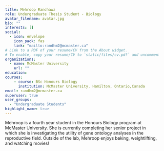 ```yaml
---
title: Mehroop Randhawa
role: Undergraduate Thesis Student - Biology
avatar_filename: avatar.jpg
bio: ""
interests: []
social:
  - icon: envelope
    icon_pack: fas
    link: "mailto:randhm2@mcmaster.ca"
# Link to a PDF of your resume/CV from the About widget.
# To enable, copy your resume/CV to `static/files/cv.pdf` and uncomment the lines below.
organizations:
  - name: McMaster University
    url: ""
education:
courses:
    - course: BSc Honours Biology
      institution: McMaster University, Hamilton, Ontario,Canada
email: randhm2@mcmaster.ca
superuser: true
user_groups:
  - "Undergraduate Students"
highlight_name: true
---
```

Mehroop is a fourth year student in the Honours Biology program at McMaster University. She is currently completing her senior project in which she is investigating the utility of gene ontology analyses in the reproductive field. Outside of the lab, Mehroop enjoys baking, weightlifting, and watching movies!

